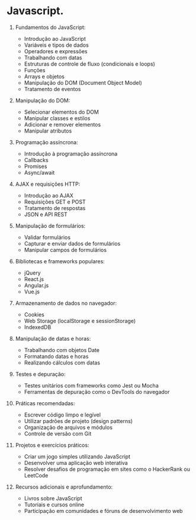 # Javascript.

1. Fundamentos do JavaScript:
   - Introdução ao JavaScript
   - Variáveis e tipos de dados
   - Operadores e expressões
   - Trabalhando com datas
   - Estruturas de controle de fluxo (condicionais e loops)
   - Funções
   - Arrays e objetos
   - Manipulação do DOM (Document Object Model)
   - Tratamento de eventos

2. Manipulação do DOM:
   - Selecionar elementos do DOM
   - Manipular classes e estilos
   - Adicionar e remover elementos
   - Manipular atributos

3. Programação assíncrona:
   - Introdução à programação assíncrona
   - Callbacks
   - Promises
   - Async/await

4. AJAX e requisições HTTP:
   - Introdução ao AJAX
   - Requisições GET e POST
   - Tratamento de respostas
   - JSON e API REST

5. Manipulação de formulários:
   - Validar formulários
   - Capturar e enviar dados de formulários
   - Manipular campos de formulários

6. Bibliotecas e frameworks populares:
   - jQuery
   - React.js
   - Angular.js
   - Vue.js

7. Armazenamento de dados no navegador:
   - Cookies
   - Web Storage (localStorage e sessionStorage)
   - IndexedDB

8. Manipulação de datas e horas:
   - Trabalhando com objetos Date
   - Formatando datas e horas
   - Realizando cálculos com datas

9. Testes e depuração:
   - Testes unitários com frameworks como Jest ou Mocha
   - Ferramentas de depuração como o DevTools do navegador

10. Práticas recomendadas:
    - Escrever código limpo e legível
    - Utilizar padrões de projeto (design patterns)
    - Organização de arquivos e módulos
    - Controle de versão com Git

11. Projetos e exercícios práticos:
    - Criar um jogo simples utilizando JavaScript
    - Desenvolver uma aplicação web interativa
    - Resolver desafios de programação em sites como o HackerRank ou LeetCode

12. Recursos adicionais e aprofundamento:
    - Livros sobre JavaScript
    - Tutoriais e cursos online
    - Participação em comunidades e fóruns de desenvolvimento web
